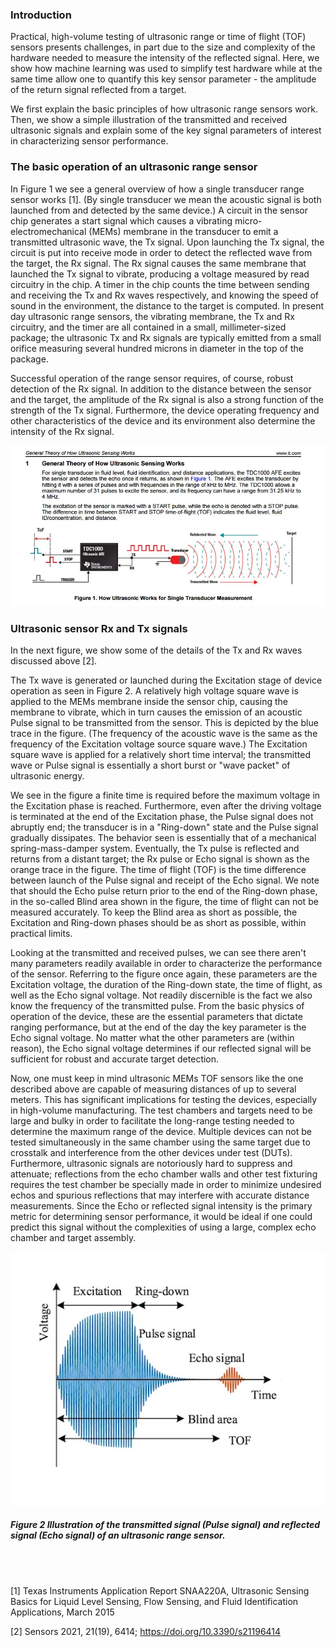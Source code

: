 ### Introduction

Practical, high-volume testing of ultrasonic range or time of flight (TOF) sensors presents challenges, in part due to the size and complexity of the hardware needed to measure the intensity of the reflected signal.  Here, we show how machine learning was used to simplify test hardware while at the same time allow one to quantify this key sensor parameter - the amplitude of the return signal reflected from a target.  

We first explain the basic principles of how ultrasonic range sensors work.  Then, we show a simple illustration of the transmitted and received ultrasonic signals and explain some of the key signal parameters of interest in characterizing sensor performance.

### The basic operation of an ultrasonic range sensor

In Figure 1 we see a general overview of how a single transducer range sensor works [1].  (By single transducer we mean the acoustic signal is both launched from and detected by the same device.) A circuit in the sensor chip generates a start signal which causes a vibrating micro-electromechanical (MEMs) membrane in the transducer to emit a transmitted ultrasonic wave, the Tx signal.  Upon launching the Tx signal, the circuit is put into receive mode in order to detect the reflected wave from the target, the Rx signal. The Rx signal causes the same membrane that launched the Tx signal to vibrate, producing a voltage measured by read circuitry in the chip.  A timer in the chip counts the time between sending and receiving the Tx and Rx waves respectively, and knowing the speed of sound in the environment, the distance to the target is computed.  In present day ultrasonic range sensors, the vibrating membrane, the Tx and Rx circuitry, and the timer are all contained in a small, millimeter-sized package; the ultrasonic Tx and Rx signals are typically emitted from a small orifice measuring several hundred microns in diameter in the top of the package. 

Successful operation of the range sensor requires, of course, robust detection of the Rx signal.  In addition to the distance between the sensor and the target, the amplitude of the Rx signal is also a strong function of the strength of the Tx signal.  Furthermore, the device operating frequency and other characteristics of the device and its environment also determine the intensity of the Rx signal.  

![Signals](https://github.com/michaelalex94536/Assorted-ML/blob/main/UltrasonicSensorTesting/images/TI_Tx_Rx.jpg)



### Ultrasonic sensor Rx and Tx signals

In the next figure, we show some of the details of the Tx and Rx waves discussed above [2]. 

The Tx wave is generated or launched during the Excitation stage of device operation as seen in Figure 2.  A relatively high voltage square wave is applied to the MEMs membrane inside the sensor chip, causing the membrane to vibrate, which in turn causes the emission of an acoustic Pulse signal to be transmitted from the sensor.  This is depicted by the blue trace in the figure.  (The frequency of the acoustic wave is the same as the frequency of the Excitation voltage source square wave.) The Excitation square wave is applied for a relatively short time interval; the transmitted wave or Pulse signal is essentially a short burst or "wave packet" of ultrasonic energy.  

We see in the figure a finite time is required before the maximum voltage in the Excitation phase is reached.  Furthermore, even after the driving voltage is terminated at the end of the Excitation phase, the Pulse signal does not abruptly end; the transducer is in a "Ring-down" state and the Pulse signal gradually dissipates.  The behavior seen is essentially that of a mechanical spring-mass-damper system.  Eventually, the Tx pulse is reflected and returns from a distant target; the Rx pulse or Echo signal is shown as the orange trace in the figure.  The time of flight (TOF) is the time difference between launch of the Pulse signal and receipt of the Echo signal.  We note that should the Echo pulse return prior to the end of the Ring-down phase, in the so-called Blind area shown in the figure, the time of flight can not be measured accurately.  To keep the Blind area as short as possible, the Excitation and Ring-down phases should be as short as possible, within practical limits.  

Looking at the transmitted and received pulses, we can see there aren't many parameters readily available in order to characterize the performance of the sensor.  Referring to the figure once again, these parameters are the Excitation voltage, the duration of the Ring-down state, the time of flight, as well as the Echo signal voltage.  Not readily discernible is the fact we also know the frequency of the transmitted pulse.  From the basic physics of operation of the device, these are the essential parameters that dictate ranging performance, but at the end of the day the key parameter is the Echo signal voltage.  No matter what the other parameters are (within reason), the Echo signal voltage determines if our reflected signal will be sufficient for robust and accurate target detection.  

Now, one must keep in mind ultrasonic MEMs TOF sensors like the one described above are capable of measuring distances of up to several meters.  This has significant implications for testing the devices, especially in high-volume manufacturing.  The test chambers and targets need to be large and bulky in order to facilitate the long-range testing needed to determine the maximum range of the device. Multiple devices can not be tested simultaneously in the same chamber using the same target due to crosstalk and interference from the other devices under test (DUTs). Furthermore, ultrasonic signals are notoriously hard to suppress and attenuate; reflections from the echo chamber walls and other test fixturing requires the test chamber be specially made in order to minimize undesired echos and spurious reflections that may interfere with accurate distance measurements. Since the Echo or reflected signal intensity is the primary metric for determining sensor performance, it would be ideal if one could predict this signal without the complexities of using a large, complex echo chamber and target assembly.  


![Signals](https://github.com/michaelalex94536/Assorted-ML/blob/main/UltrasonicSensorTesting/images/pulse-echo.jpeg)

##### Figure 2  Illustration of the transmitted signal (Pulse signal) and reflected signal (Echo signal) of an ultrasonic range sensor. 
<br/><br/>


[1]  Texas Instruments Application Report SNAA220A, Ultrasonic Sensing Basics for Liquid Level Sensing, Flow Sensing, and Fluid Identification Applications, March 2015 

[2]  Sensors 2021, 21(19), 6414; https://doi.org/10.3390/s21196414 

